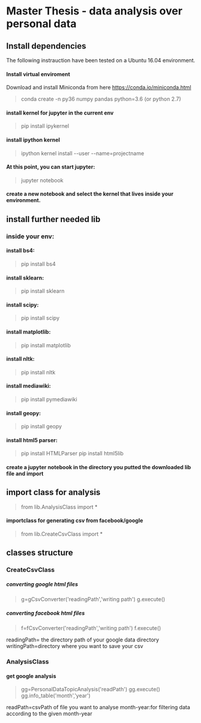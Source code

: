 # Master Thesis - data analysis over personal data

## Install dependencies

The following instrauction have been tested on a Ubuntu 16.04 environment.

#### Install virtual enviroment
Download and install Miniconda from here https://conda.io/miniconda.html
>conda create -n py36 numpy pandas python=3.6 (or python 2.7)

#### install kernel for jupyter in the current env
>pip install ipykernel

#### install ipython kernel
>ipython kernel install --user --name=projectname

#### At this point, you can start jupyter:
>jupyter notebook

#### create a new notebook and select the kernel that lives inside your environment.

## install further needed lib

### inside your env:

#### install bs4:
>pip install bs4

#### install sklearn:
>pip install sklearn

#### install scipy:
>pip install scipy

#### install matplotlib:
>pip install matplotlib

#### install nltk:
>pip install nltk

#### install mediawiki:
>pip install pymediawiki

#### install geopy:
>pip install geopy

#### install html5 parser:
>pip install HTMLParser
>pip install html5lib

#### create a jupyter notebook in the directory you putted the downloaded lib file and import
## import class for analysis
>from lib.AnalysisClass import *

#### importclass for generating csv from facebook/google 
>from lib.CreateCsvClass import *

## classes structure

### CreateCsvClass

##### converting google html files
>g=gCsvConverter('readingPath','writing path')
>g.execute()

##### converting facebook html files
>f=fCsvConverter('readingPath','writing path')
>f.execute()

readingPath= the directory path of your google data directory
writingPath=directory where you want to save your csv

### AnalysisClass

#### get google analysis
>gg=PersonalDataTopicAnalysis('readPath')
>gg.execute()
>gg.info_table('month','year')

readPath=csvPath of file you want to analyse
month-year:for filtering data according to the given month-year










